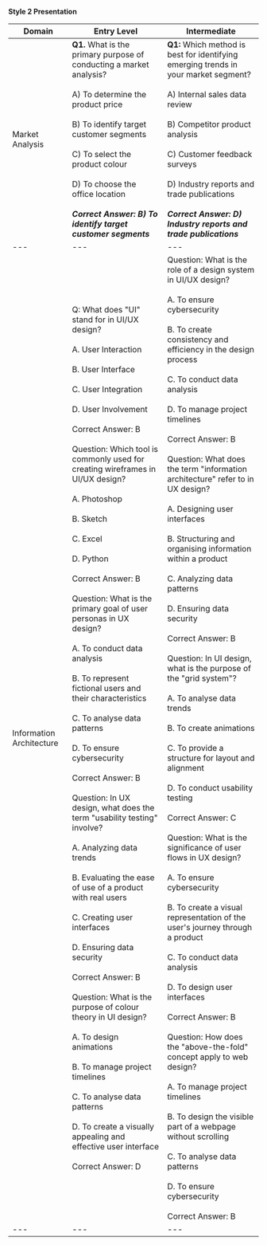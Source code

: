 **Style 2 Presentation**

| **Domain** | **Entry Level** | **Intermediate** |
| --- | --- | --- |
| Market Analysis | **Q1.** What is the primary purpose of conducting a market analysis?<br><br>A) To determine the product price<br><br>B) To identify target customer segments<br><br>C) To select the product colour<br><br>D) To choose the office location<br><br>**_Correct Answer: B) To identify target customer segments_** | **Q1:** Which method is best for identifying emerging trends in your market segment?<br><br>A) Internal sales data review<br><br>B) Competitor product analysis<br><br>C) Customer feedback surveys<br><br>D) Industry reports and trade publications<br><br>**_Correct Answer: D) Industry reports and trade publications_** |
| --- | --- | --- |
| Information Architecture | Q: What does "UI" stand for in UI/UX design?<br><br>A. User Interaction<br><br>B. User Interface<br><br>C. User Integration<br><br>D. User Involvement<br><br>Correct Answer: B<br><br>Question: Which tool is commonly used for creating wireframes in UI/UX design?<br><br>A. Photoshop<br><br>B. Sketch<br><br>C. Excel<br><br>D. Python<br><br>Correct Answer: B<br><br>Question: What is the primary goal of user personas in UX design?<br><br>A. To conduct data analysis<br><br>B. To represent fictional users and their characteristics<br><br>C. To analyse data patterns<br><br>D. To ensure cybersecurity<br><br>Correct Answer: B<br><br>Question: In UX design, what does the term "usability testing" involve?<br><br>A. Analyzing data trends<br><br>B. Evaluating the ease of use of a product with real users<br><br>C. Creating user interfaces<br><br>D. Ensuring data security<br><br>Correct Answer: B<br><br>Question: What is the purpose of colour theory in UI design?<br><br>A. To design animations<br><br>B. To manage project timelines<br><br>C. To analyse data patterns<br><br>D. To create a visually appealing and effective user interface<br><br>Correct Answer: D | Question: What is the role of a design system in UI/UX design?<br><br>A. To ensure cybersecurity<br><br>B. To create consistency and efficiency in the design process<br><br>C. To conduct data analysis<br><br>D. To manage project timelines<br><br>Correct Answer: B<br><br>Question: What does the term "information architecture" refer to in UX design?<br><br>A. Designing user interfaces<br><br>B. Structuring and organising information within a product<br><br>C. Analyzing data patterns<br><br>D. Ensuring data security<br><br>Correct Answer: B<br><br>Question: In UI design, what is the purpose of the "grid system"?<br><br>A. To analyse data trends<br><br>B. To create animations<br><br>C. To provide a structure for layout and alignment<br><br>D. To conduct usability testing<br><br>Correct Answer: C<br><br>Question: What is the significance of user flows in UX design?<br><br>A. To ensure cybersecurity<br><br>B. To create a visual representation of the user's journey through a product<br><br>C. To conduct data analysis<br><br>D. To design user interfaces<br><br>Correct Answer: B<br><br>Question: How does the "above-the-fold" concept apply to web design?<br><br>A. To manage project timelines<br><br>B. To design the visible part of a webpage without scrolling<br><br>C. To analyse data patterns<br><br>D. To ensure cybersecurity<br><br>Correct Answer: B |
| --- | --- | --- |